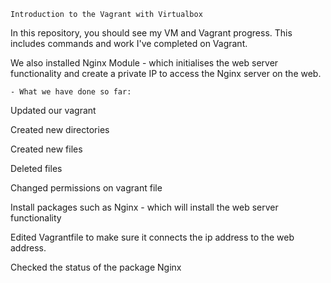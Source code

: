 ```Introduction to the Vagrant with Virtualbox```

In this repository, you should see my VM and Vagrant progress. This includes
commands and work I've completed on Vagrant. 

We also installed Nginx Module - which initialises the web server functionality
and create a private IP to access the Nginx server on the web.

```- What we have done so far:```

Updated our vagrant

Created new directories

Created new files

Deleted files

Changed permissions on vagrant file

Install packages such as Nginx - which will install the web server functionality

Edited Vagrantfile to make sure it connects the ip address to the web address.

Checked the status of the package Nginx


